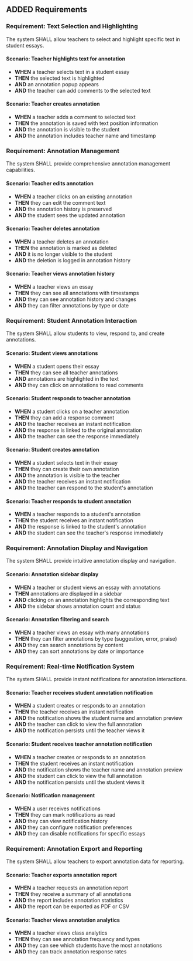 ## ADDED Requirements

### Requirement: Text Selection and Highlighting
The system SHALL allow teachers to select and highlight specific text in student essays.

#### Scenario: Teacher highlights text for annotation
- **WHEN** a teacher selects text in a student essay
- **THEN** the selected text is highlighted
- **AND** an annotation popup appears
- **AND** the teacher can add comments to the selected text

#### Scenario: Teacher creates annotation
- **WHEN** a teacher adds a comment to selected text
- **THEN** the annotation is saved with text position information
- **AND** the annotation is visible to the student
- **AND** the annotation includes teacher name and timestamp

### Requirement: Annotation Management
The system SHALL provide comprehensive annotation management capabilities.

#### Scenario: Teacher edits annotation
- **WHEN** a teacher clicks on an existing annotation
- **THEN** they can edit the comment text
- **AND** the annotation history is preserved
- **AND** the student sees the updated annotation

#### Scenario: Teacher deletes annotation
- **WHEN** a teacher deletes an annotation
- **THEN** the annotation is marked as deleted
- **AND** it is no longer visible to the student
- **AND** the deletion is logged in annotation history

#### Scenario: Teacher views annotation history
- **WHEN** a teacher views an essay
- **THEN** they can see all annotations with timestamps
- **AND** they can see annotation history and changes
- **AND** they can filter annotations by type or date

### Requirement: Student Annotation Interaction
The system SHALL allow students to view, respond to, and create annotations.

#### Scenario: Student views annotations
- **WHEN** a student opens their essay
- **THEN** they can see all teacher annotations
- **AND** annotations are highlighted in the text
- **AND** they can click on annotations to read comments

#### Scenario: Student responds to teacher annotation
- **WHEN** a student clicks on a teacher annotation
- **THEN** they can add a response comment
- **AND** the teacher receives an instant notification
- **AND** the response is linked to the original annotation
- **AND** the teacher can see the response immediately

#### Scenario: Student creates annotation
- **WHEN** a student selects text in their essay
- **THEN** they can create their own annotation
- **AND** the annotation is visible to the teacher
- **AND** the teacher receives an instant notification
- **AND** the teacher can respond to the student's annotation

#### Scenario: Teacher responds to student annotation
- **WHEN** a teacher responds to a student's annotation
- **THEN** the student receives an instant notification
- **AND** the response is linked to the student's annotation
- **AND** the student can see the teacher's response immediately

### Requirement: Annotation Display and Navigation
The system SHALL provide intuitive annotation display and navigation.

#### Scenario: Annotation sidebar display
- **WHEN** a teacher or student views an essay with annotations
- **THEN** annotations are displayed in a sidebar
- **AND** clicking on an annotation highlights the corresponding text
- **AND** the sidebar shows annotation count and status

#### Scenario: Annotation filtering and search
- **WHEN** a teacher views an essay with many annotations
- **THEN** they can filter annotations by type (suggestion, error, praise)
- **AND** they can search annotations by content
- **AND** they can sort annotations by date or importance

### Requirement: Real-time Notification System
The system SHALL provide instant notifications for annotation interactions.

#### Scenario: Teacher receives student annotation notification
- **WHEN** a student creates or responds to an annotation
- **THEN** the teacher receives an instant notification
- **AND** the notification shows the student name and annotation preview
- **AND** the teacher can click to view the full annotation
- **AND** the notification persists until the teacher views it

#### Scenario: Student receives teacher annotation notification
- **WHEN** a teacher creates or responds to an annotation
- **THEN** the student receives an instant notification
- **AND** the notification shows the teacher name and annotation preview
- **AND** the student can click to view the full annotation
- **AND** the notification persists until the student views it

#### Scenario: Notification management
- **WHEN** a user receives notifications
- **THEN** they can mark notifications as read
- **AND** they can view notification history
- **AND** they can configure notification preferences
- **AND** they can disable notifications for specific essays

### Requirement: Annotation Export and Reporting
The system SHALL allow teachers to export annotation data for reporting.

#### Scenario: Teacher exports annotation report
- **WHEN** a teacher requests an annotation report
- **THEN** they receive a summary of all annotations
- **AND** the report includes annotation statistics
- **AND** the report can be exported as PDF or CSV

#### Scenario: Teacher views annotation analytics
- **WHEN** a teacher views class analytics
- **THEN** they can see annotation frequency and types
- **AND** they can see which students have the most annotations
- **AND** they can track annotation response rates
